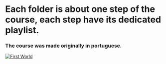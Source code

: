 # Each folder is about one step of the course, each step have its dedicated playlist.

### The course was made originally in portuguese.

[![First World](https://img.youtube.com/vi/S9uPNppGsGo/0.jpg)](https://www.youtube.com/playlist?list=PLHz_AreHm4dlKP6QQCekuIPky1CiwmdI6)
